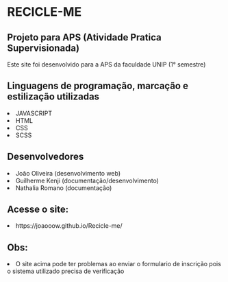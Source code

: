 # RECICLE-ME

## Projeto para APS (Atividade Pratica Supervisionada)
Este site foi desenvolvido para a APS da faculdade UNIP (1° semestre)

## Linguagens de programação, marcação e estilização utilizadas
<li>JAVASCRIPT</li>
<li>HTML</li>
<li>CSS</li>
<li>SCSS</li>

## Desenvolvedores

<li> João Oliveira (desenvolvimento web)</li>
<li> Guilherme Kenji (documentação/desenvolvimento)</li>
<li> Nathalia Romano (documentação)</li>

## Acesse o site:

<li> https://joaooow.github.io/Recicle-me/ </li>

## Obs:

<li> O site acima pode ter problemas ao enviar o formulario de inscrição pois o sistema utilizado precisa de verificação </li>
